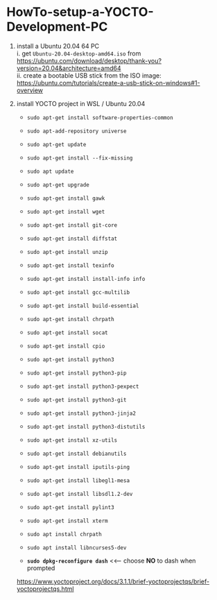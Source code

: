# HowTo-setup-a-YOCTO-Development-PC
1. install a Ubuntu 20.04 64 PC<br>
   i.  get `Ubuntu-20.04-desktop-amd64.iso` from https://ubuntu.com/download/desktop/thank-you?version=20.04&architecture=amd64 <br>
   ii. create a bootable USB stick from the ISO image: https://ubuntu.com/tutorials/create-a-usb-stick-on-windows#1-overview <br>


2. install YOCTO project in WSL / Ubuntu 20.04
    * `sudo apt-get install software-properties-common`
    * `sudo apt-add-repository universe`
    * `sudo apt-get update`
    * `sudo apt-get install --fix-missing`
    * `sudo apt update`
    * `sudo apt-get upgrade`
    * `sudo apt-get install gawk`
    * `sudo apt-get install wget`
    * `sudo apt-get install git-core`
    * `sudo apt-get install diffstat`
    * `sudo apt-get install unzip`
    * `sudo apt-get install texinfo `
    * `sudo apt-get install install-info info`
    * `sudo apt-get install gcc-multilib`
    * `sudo apt-get install build-essential`
    * `sudo apt-get install chrpath`
    * `sudo apt-get install socat`
    * `sudo apt-get install cpio`
    * `sudo apt-get install python3`
    * `sudo apt-get install python3-pip`
    * `sudo apt-get install python3-pexpect`
    * `sudo apt-get install python3-git`
    * `sudo apt-get install python3-jinja2`
    * `sudo apt-get install python3-distutils`
    * `sudo apt-get install xz-utils`
    * `sudo apt-get install debianutils`
    * `sudo apt-get install iputils-ping`
    * `sudo apt-get install libegl1-mesa`
    * `sudo apt-get install libsdl1.2-dev`
    * `sudo apt-get install pylint3`
    * `sudo apt-get install xterm`
    * `sudo apt install chrpath`
    * `sudo apt install libncurses5-dev`


    * **`sudo dpkg-reconfigure dash`** <<-- choose **NO** to dash when prompted
    
    https://www.yoctoproject.org/docs/3.1.1/brief-yoctoprojectqs/brief-yoctoprojectqs.html
    
    
